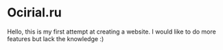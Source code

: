 # Ocirial.ru

Hello, this is my first attempt at creating a website. I would like to do more features but lack the knowledge :)
